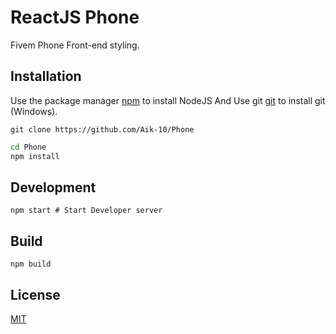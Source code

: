 # ReactJS Phone

Fivem Phone Front-end styling.

## Installation

Use the package manager [npm](https://nodejs.org/en/download/) to install NodeJS
And Use git [git](https://git-scm.com/download/win) to install git (Windows).

```git
git clone https://github.com/Aik-10/Phone
```

```cmd
cd Phone
npm install
```

## Development

```npm
npm start # Start Developer server
```

## Build

```npm
npm build
```

## License
[MIT](https://choosealicense.com/licenses/mit/)